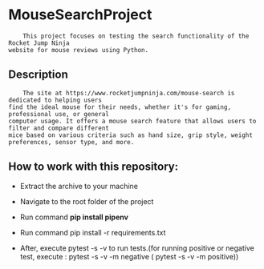 # MouseSearchProject
        This project focuses on testing the search functionality of the Rocket Jump Ninja
    website for mouse reviews using Python.

## Description
        The site at https://www.rocketjumpninja.com/mouse-search is dedicated to helping users
    find the ideal mouse for their needs, whether it's for gaming, professional use, or general 
    computer usage. It offers a mouse search feature that allows users to filter and compare different
    mice based on various criteria such as hand size, grip style, weight preferences, sensor type, and more.

## How to work with this repository:

-  Extract the archive to your machine

- Navigate to the root folder of the project

- Run command **pip install pipenv**

- Run command pip install -r requirements.txt

- After, execute pytest -s -v to run tests.(for running positive or negative test, execute :  pytest -s -v -m negative ( pytest -s -v -m positive))

